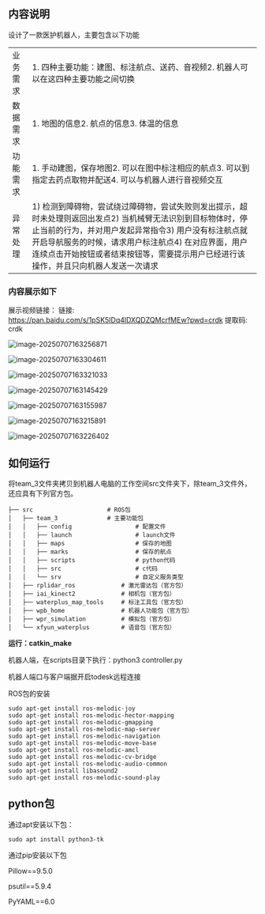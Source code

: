 ## 内容说明

设计了一款医护机器人，主要包含以下功能

|          |                                                              |
| -------- | ------------------------------------------------------------ |
| 业务需求 | 1. 四种主要功能：建图、标注航点、送药、音视频2. 机器人可以在这四种主要功能之间切换 |
| 数据需求 | 1. 地图的信息2. 航点的信息3. 体温的信息                      |
| 功能需求 | 1. 手动建图，保存地图2. 可以在图中标注相应的航点3. 可以到指定去药点取物并配送4. 可以与机器人进行音视频交互 |
| 异常处理 | 1) 检测到障碍物，尝试绕过障碍物，尝试失败则发出提示，超时未处理则返回出发点2) 当机械臂无法识别到目标物体时，停止当前的行为，并对用户发起异常指令3) 用户没有标注航点就开启导航服务的时候，请求用户标注航点4) 在对应界面，用户连续点击开始按钮或者结束按钮等，需要提示用户已经进行该操作，并且只向机器人发送一次请求 |

### 内容展示如下

展示视频链接：
链接: https://pan.baidu.com/s/1pSK5IDq4lDXQDZQMcrfMEw?pwd=crdk 提取码: crdk

![image-20250707163256871](README/image-20250707163256871.png)

![image-20250707163304611](README/image-20250707163304611.png)

![image-20250707163321033](README/image-20250707163321033.png)

![image-20250707163145429](README/image-20250707163145429.png)

![image-20250707163155987](README/image-20250707163155987.png)

![image-20250707163215891](README/image-20250707163215891.png)

![image-20250707163226402](README/image-20250707163226402.png)

## 如何运行

将team_3文件夹拷贝到机器人电脑的工作空间src文件夹下，除team_3文件外，还应具有下列官方包。

```
├── src                     # ROS包
│   ├── team_3              # 主要功能包
│   │   ├── config                  # 配置文件
│   │   ├── launch                  # launch文件
│   │   ├── maps                    # 保存的地图
│   │   ├── marks                   # 保存的航点
│   │   ├── scripts                 # python代码
│   │   ├── src                     # c代码
│   │   └── srv                     # 自定义服务类型
│   ├── rplidar_ros             # 激光雷达包（官方包）
│   ├── iai_kinect2             # 相机包（官方包）
│   ├── waterplus_map_tools     # 标注工具包（官方包）
│   ├── wpb_home                # 机器人功能包（官方包）
│   ├── wpr_simulation          # 模拟包（官方包）
│   └── xfyun_waterplus         # 语音包（官方包）
```

**运行：catkin_make**

机器人端，在scripts目录下执行：python3 controller.py

机器人端口与客户端据开启todesk远程连接

ROS包的安装

```shell
sudo apt-get install ros-melodic-joy
sudo apt-get install ros-melodic-hector-mapping
sudo apt-get install ros-melodic-gmapping
sudo apt-get install ros-melodic-map-server
sudo apt-get install ros-melodic-navigation
sudo apt-get install ros-melodic-move-base
sudo apt-get install ros-melodic-amcl
sudo apt-get install ros-melodic-cv-bridge
sudo apt-get install ros-melodic-audio-common
sudo apt-get install libasound2
sudo apt-get install ros-melodic-sound-play
```

## python包

通过apt安装以下包：

```shell
sudo apt install python3-tk
```

通过pip安装以下包

Pillow==9.5.0

psutil==5.9.4

PyYAML==6.0





